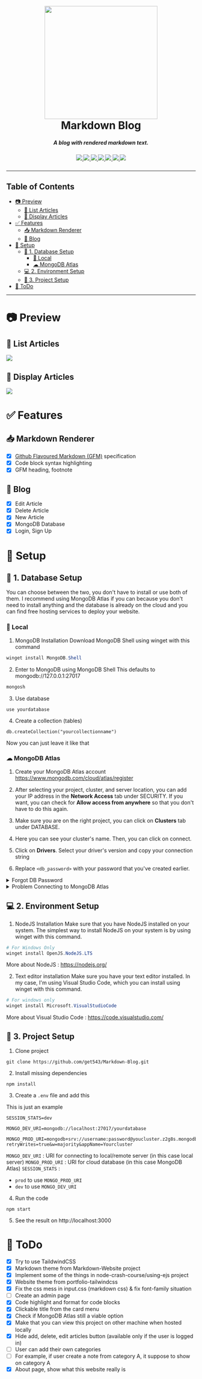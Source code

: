 <h1 align="center">
  <br>
  <img
    src="./public/img/blog.png"
    width="300px"
  >
  <br>
  Markdown Blog
</h1>

<h5 align="center">
    A blog with rendered markdown text.</a>
</h5>

<h5 align="center">
<a href="https://nodejs.org">
    <img src="https://img.shields.io/badge/javascript-nodejs-green?style=plastic?&logo=nodedotjs">
</a>

<a href="https://www.npmjs.com/package/mongoose">
    <img src="https://img.shields.io/badge/database-mongodb-mongodb?style=plastic?&logo=mongodb">
</a>

<a href="https://www.npmjs.com/package/prettier">
    <img src="https://img.shields.io/badge/code_style-prettier-ff69b4.svg?style=plastic&logo=prettier">
</a>

<a href="https://www.npmjs.com/package/eslint">
    <img src="https://img.shields.io/badge/lint-eslint-blueviolet?style=plastic&logo=eslint">
</a>

<a href="https://www.npmjs.com/package/dotenv">
    <img src="https://img.shields.io/badge/environment%20variables-.env-ECD53F?style=plastic?&logo=dotenv">
</a>

<a href="https://www.npmjs.com/package/express">
    <img src="https://img.shields.io/badge/template%20engine-express-white?style=plastic?&logo=express">
</a>

<a href="https://www.npmjs.com/package/marked">
    <img src="https://img.shields.io/badge/renderer-marked-white?style=plastic?&logo=markdown">
</a>
</h5>

---

## Table of Contents

- [📷 Preview](#-preview)
  - [📰 List Articles](#-list-articles)
  - [📖 Display Articles](#-display-articles)
- [✅ Features](#-features)
  - [📥 Markdown Renderer](#-markdown-renderer)
  - [📨 Blog](#-blog)
- [📐 Setup](#-setup)
  - [📅 1. Database Setup](#-1-database-setup)
    - [🔻 Local](#-local)
    - [☁ MongoDB Atlas](#-mongodb-atlas)
  - [💻 2. Environment Setup](#-2-environment-setup)
  - [📁 3. Project Setup](#-3-project-setup)
- [📃 ToDo](#-todo)

---

# 📷 Preview

## 📰 List Articles

<img src="./preview/blogs.png">

## 📖 Display Articles

<img src="./preview/show.png">

# ✅ Features

## 📥 Markdown Renderer

- [x] [Github Flavoured Markdown (GFM)](https://github.github.com/gfm/) specification
- [x] Code block syntax highlighting
- [x] GFM heading, footnote

## 📨 Blog

- [x] Edit Article
- [x] Delete Article
- [x] New Article
- [x] MongoDB Database
- [x] Login, Sign Up

# 📐 Setup

## 📅 1. Database Setup

You can choose between the two, you don't have to install or use both of them.
I recommend using MongoDB Atlas if you can because you don't need to install anything
and the database is already on the cloud and you can find free hosting services to deploy your website.

### 🔻 Local

1. MongoDB Installation
   Download MongoDB Shell using winget with this command

```powershell
winget install MongoDB.Shell
```

2. Enter to MongoDB using MongoDB Shell
   This defaults to mongodb://127.0.0.1:27017

```powershell
mongosh
```

3. Use database

```
use yourdatabase
```

4. Create a collection (tables)

```
db.createCollection("yourcollectionname")
```

Now you can just leave it like that

### ☁ MongoDB Atlas

1. Create your MongoDB Atlas account
   https://www.mongodb.com/cloud/atlas/register

2. After selecting your project, cluster, and server location, you can add your IP address in the **Network Access** tab under SECURITY. If you want, you can check for **Allow access from anywhere** so that you don't have to do this again.

3. Make sure you are on the right project, you can click on **Clusters** tab under DATABASE.

4. Here you can see your cluster's name. Then, you can click on connect.

5. Click on **Drivers**. Select your driver's version and copy your connection string

6. Replace `<db_password>` with your password that you've created earlier.

<details>
  <summary>Forgot DB Password</summary>

> Try this step :
>
> - Click on **Database Access** under SECURITY
> - Click **EDIT**
> - Click **Edit Password**
> - Click **Auto Regenerate Secure Password**
> - Click **Copy**

</details>

<details>
  <summary>Problem Connecting to MongoDB Atlas</summary>

> ```
> Error: queryTxt ETIMEOUT cluster0-ghis2.mongodb.net
> at QueryReqWrap.onresolve [as oncomplete] (dns.js:202:19) {
> errno: 'ETIMEOUT',
>   code: 'ETIMEOUT',
>   syscall: 'queryTxt',
>   hostname: 'cluster0-ghis2.mongodb.net'
> }
> ```
>
> I was having an issue connecting to MongoDB Atlas because of a DNS record problem. Maybe you can try this steps :
>
> - Change your DNS to using google dns `8.8.8.8` or `8.8.4.4`
> - Or you can try changing the driver's version (Step 5) to `2.2.12 or later`

</details>

## 💻 2. Environment Setup

1. NodeJS Installation
   Make sure that you have NodeJS installed on your system.
   The simplest way to install NodeJS on your system is by using winget with this command.

```powershell
# For Windows Only
winget install OpenJS.NodeJS.LTS
```

More about NodeJS : https://nodejs.org/

2. Text editor installation
   Make sure you have your text editor installed. In my case, I'm using Visual Studio Code, which you can install using winget with this command.

```powershell
# For windows only
winget install Microsoft.VisualStudioCode
```

More about Visual Studio Code : https://code.visualstudio.com/

## 📁 3. Project Setup

1. Clone project

```
git clone https://github.com/get543/Markdown-Blog.git
```

2. Install missing dependencies

```
npm install
```

3. Create a `.env` file and add this

This is just an example

```
SESSION_STATS=dev

MONGO_DEV_URI=mongodb://localhost:27017/yourdatabase

MONGO_PROD_URI=mongodb+srv://username:password@youcluster.z2g8s.mongodb.net/yourdatabase?retryWrites=true&w=majority&appName=Yourcluster
```

`MONGO_DEV_URI` : URI for connecting to local/remote server (in this case local server)
`MONGO_PROD_URI` : URI for cloud database (in this case MongoDB Atlas)
`SESSION_STATS` :

- `prod` to use `MONGO_PROD_URI`
- `dev` to use `MONGO_DEV_URI`

4. Run the code

```
npm start
```

5. See the result on http://localhost:3000

# 📃 ToDo

- [x] Try to use TaildwindCSS
- [x] Markdown theme from Markdown-Website project
- [x] Implement some of the things in node-crash-course/using-ejs project
- [x] Website theme from portfolio-tailwindcss
- [x] Fix the css mess in input.css (markdown css) & fix font-family situation
- [ ] Create an admin page
- [x] Code highlight and format for code blocks
- [x] Clickable title from the card menu
- [x] Check if MongoDB Atlas still a viable option
- [x] Make that you can view this project on other machine when hosted locally
- [x] Hide add, delete, edit articles button (available only if the user is logged in)
- [ ] User can add their own categories
- [ ] For example, if user create a note from category A, it suppose to show on category A
- [x] About page, show what this website really is
